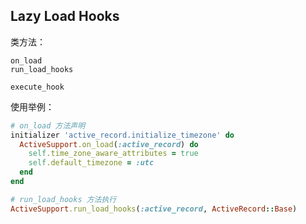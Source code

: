 ## Lazy Load Hooks

类方法：

```
on_load
run_load_hooks

execute_hook
```

使用举例：

```ruby
# on_load 方法声明
initializer 'active_record.initialize_timezone' do
  ActiveSupport.on_load(:active_record) do
    self.time_zone_aware_attributes = true
    self.default_timezone = :utc
  end
end
```

```ruby
# run_load_hooks 方法执行
ActiveSupport.run_load_hooks(:active_record, ActiveRecord::Base)
```
